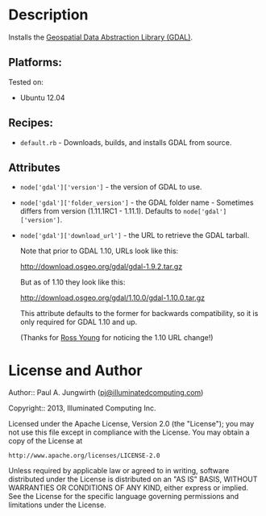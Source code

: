 # Description

Installs the [Geospatial Data Abstraction Library (GDAL)](http://www.gdal.org/).

## Platforms:

Tested on:

* Ubuntu 12.04

## Recipes:

* `default.rb` - Downloads, builds, and installs GDAL from source.

## Attributes

* `node['gdal']['version']` - the version of GDAL to use.
* `node['gdal']['folder_version']` - the GDAL folder name - Sometimes differs from version (1.11.1RC1 - 1.11.1). Defaults to `node['gdal']['version']`.
* `node['gdal']['download_url']` - the URL to retrieve the GDAL tarball.

  Note that prior to GDAL 1.10, URLs look like this:

    http://download.osgeo.org/gdal/gdal-1.9.2.tar.gz

  But as of 1.10 they look like this:

    http://download.osgeo.org/gdal/1.10.0/gdal-1.10.0.tar.gz

  This attribute defaults to the former for backwards compatibility,
  so it is only required for GDAL 1.10 and up.

  (Thanks for [Ross Young](https://github.com/RossLYoung) for noticing the 1.10 URL change!)


License and Author
==================

Author:: Paul A. Jungwirth (<pj@illuminatedcomputing.com>)

Copyright:: 2013, Illuminated Computing Inc.

Licensed under the Apache License, Version 2.0 (the "License");
you may not use this file except in compliance with the License.
You may obtain a copy of the License at

    http://www.apache.org/licenses/LICENSE-2.0

Unless required by applicable law or agreed to in writing, software
distributed under the License is distributed on an "AS IS" BASIS,
WITHOUT WARRANTIES OR CONDITIONS OF ANY KIND, either express or implied.
See the License for the specific language governing permissions and
limitations under the License.
